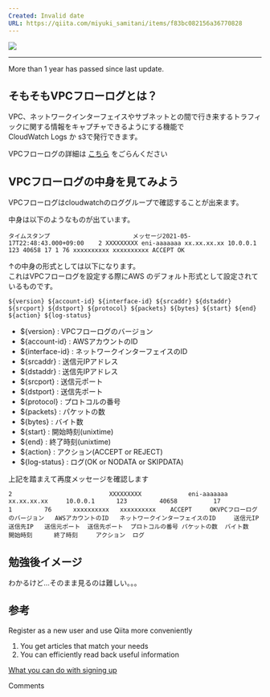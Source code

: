 ```yaml
---
Created: Invalid date
URL: https://qiita.com/miyuki_samitani/items/f83bc082156a36770828
---
```

[![](https://qiita-user-contents.imgix.net/https%3A%2F%2Fcdn.qiita.com%2Fassets%2Fpublic%2Farticle-ogp-background-9f5428127621718a910c8b63951390ad.png?ixlib=rb-4.0.0&w=1200&mark64=aHR0cHM6Ly9xaWl0YS11c2VyLWNvbnRlbnRzLmltZ2l4Lm5ldC9-dGV4dD9peGxpYj1yYi00LjAuMCZ3PTkxNiZ0eHQ9VlBDJUUzJTgzJTk1JUUzJTgzJUFEJUUzJTgzJUJDJUUzJTgzJUFEJUUzJTgyJUIwJUUzJTgxJUFFJUU0JUI4JUFEJUU4JUJBJUFCJUUzJTgyJTkyJUU4JUE2JThCJUUzJTgxJUE2JUUzJTgxJUJGJUUzJTgyJTg4JUUzJTgxJTg2JnR4dC1jb2xvcj0lMjMyMTIxMjEmdHh0LWZvbnQ9SGlyYWdpbm8lMjBTYW5zJTIwVzYmdHh0LXNpemU9NTYmdHh0LWNsaXA9ZWxsaXBzaXMmdHh0LWFsaWduPWxlZnQlMkN0b3Amcz0xM2FjNzU5YjlhOTZiMTFiNDI5ZGRiZmQyN2FmNDJjNA&mark-x=142&mark-y=112&blend64=aHR0cHM6Ly9xaWl0YS11c2VyLWNvbnRlbnRzLmltZ2l4Lm5ldC9-dGV4dD9peGxpYj1yYi00LjAuMCZ3PTYxNiZ0eHQ9JTQwbWl5dWtpX3NhbWl0YW5pJnR4dC1jb2xvcj0lMjMyMTIxMjEmdHh0LWZvbnQ9SGlyYWdpbm8lMjBTYW5zJTIwVzYmdHh0LXNpemU9MzYmdHh0LWFsaWduPWxlZnQlMkN0b3Amcz05MjUwMTRmNzc3MzQxMmNhY2JlMTI5YzI3NjdmNTU5Yg&blend-x=142&blend-y=491&blend-mode=normal&s=05f5725b5527b764336d7f7c0040fa14)](https://qiita-user-contents.imgix.net/https%3A%2F%2Fcdn.qiita.com%2Fassets%2Fpublic%2Farticle-ogp-background-9f5428127621718a910c8b63951390ad.png?ixlib=rb-4.0.0&w=1200&mark64=aHR0cHM6Ly9xaWl0YS11c2VyLWNvbnRlbnRzLmltZ2l4Lm5ldC9-dGV4dD9peGxpYj1yYi00LjAuMCZ3PTkxNiZ0eHQ9VlBDJUUzJTgzJTk1JUUzJTgzJUFEJUUzJTgzJUJDJUUzJTgzJUFEJUUzJTgyJUIwJUUzJTgxJUFFJUU0JUI4JUFEJUU4JUJBJUFCJUUzJTgyJTkyJUU4JUE2JThCJUUzJTgxJUE2JUUzJTgxJUJGJUUzJTgyJTg4JUUzJTgxJTg2JnR4dC1jb2xvcj0lMjMyMTIxMjEmdHh0LWZvbnQ9SGlyYWdpbm8lMjBTYW5zJTIwVzYmdHh0LXNpemU9NTYmdHh0LWNsaXA9ZWxsaXBzaXMmdHh0LWFsaWduPWxlZnQlMkN0b3Amcz0xM2FjNzU5YjlhOTZiMTFiNDI5ZGRiZmQyN2FmNDJjNA&mark-x=142&mark-y=112&blend64=aHR0cHM6Ly9xaWl0YS11c2VyLWNvbnRlbnRzLmltZ2l4Lm5ldC9-dGV4dD9peGxpYj1yYi00LjAuMCZ3PTYxNiZ0eHQ9JTQwbWl5dWtpX3NhbWl0YW5pJnR4dC1jb2xvcj0lMjMyMTIxMjEmdHh0LWZvbnQ9SGlyYWdpbm8lMjBTYW5zJTIwVzYmdHh0LXNpemU9MzYmdHh0LWFsaWduPWxlZnQlMkN0b3Amcz05MjUwMTRmNzc3MzQxMmNhY2JlMTI5YzI3NjdmNTU5Yg&blend-x=142&blend-y=491&blend-mode=normal&s=05f5725b5527b764336d7f7c0040fa14)

---

More than 1 year has passed since last update.

## そもそもVPCフローログとは？

VPC、ネットワークインターフェイスやサブネットとの間で行き来するトラフィックに関する情報をキャプチャできるようにする機能で  
CloudWatch Logs か s3で発行できます。

VPCフローログの詳細は [こちら](https://qiita.com/miyuki_samitani/items/08c4823e2a43f8a99825) をごらんください

## VPCフローログの中身を見てみよう

VPCフローログはcloudwatchのロググループで確認することが出来ます。

中身は以下のようなものが出ています。

```
タイムスタンプ                       メッセージ2021-05-17T22:48:43.000+09:00    2 XXXXXXXXX eni-aaaaaaa xx.xx.xx.xx 10.0.0.1 123 40658 17 1 76 xxxxxxxxxx xxxxxxxxxx ACCEPT OK
```

↑の中身の形式としては以下になります。  
これはVPCフローログを設定する際にAWS のデフォルト形式として設定されているものです。

```
${version} ${account-id} ${interface-id} ${srcaddr} ${dstaddr} ${srcport} ${dstport} ${protocol} ${packets} ${bytes} ${start} ${end} ${action} ${log-status}
```

- ${version} : VPCフローログのバージョン
- ${account-id} : AWSアカウントのID
- ${interface-id} : ネットワークインターフェイスのID
- ${srcaddr} : 送信元IPアドレス
- ${dstaddr} : 送信先IPアドレス
- ${srcport} : 送信元ポート
- ${dstport} : 送信先ポート
- ${protocol} : プロトコルの番号
- ${packets} : パケットの数
- ${bytes} : バイト数
- ${start} : 開始時刻(unixtime)
- ${end} : 終了時刻(unixtime)
- ${action} : アクション(ACCEPT or REJECT)
- ${log-status} : ログ(OK or NODATA or SKIPDATA)

上記を踏まえて再度メッセージを確認します

```
2                           XXXXXXXXX             eni-aaaaaaa             xx.xx.xx.xx     10.0.0.1      123         40658          17              1         76      xxxxxxxxxx   xxxxxxxxxx    ACCEPT     OKVPCフローログのバージョン   AWSアカウントのID   ネットワークインターフェイスのID     送信元IP      送信先IP   送信元ポート  送信先ポート  プロトコルの番号 パケットの数  バイト数     開始時刻      終了時刻     アクション  ログ
```

## 勉強後イメージ

わかるけど...そのまま見るのは難しい。。。

## 参考

Register as a new user and use Qiita more conveniently

1. You get articles that match your needs
2. You can efficiently read back useful information

[What you can do with signing up](https://help.qiita.com/ja/articles/qiita-login-user)

Comments